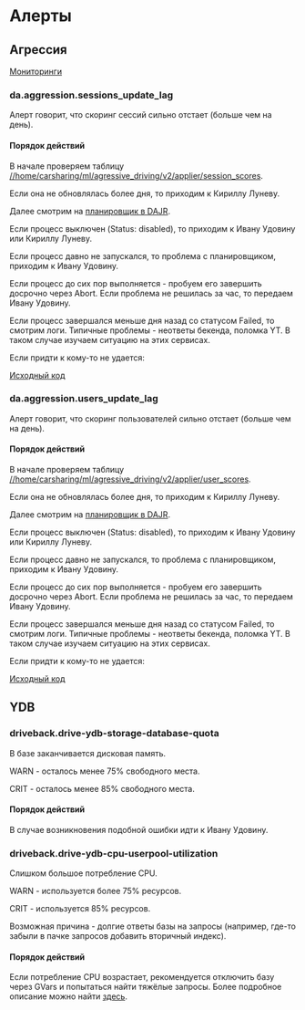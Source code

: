 # Алерты

## Агрессия

[Мониторинги](https://monitoring.yandex-team.ru/projects/carsharing_analytics/dashboards/monilk074oeemql339lr?from=now-1w&to=now&refresh=60000&p.cluster=production)

### da.aggression.sessions_update_lag

Алерт говорит, что скоринг сессий сильно отстает (больше чем на день).

#### Порядок действий

В начале проверяем таблицу [//home/carsharing/ml/agressive_driving/v2/applier/session_scores](https://yt.yandex-team.ru/hahn/navigation?path=//home/carsharing/ml/agressive_driving/v2/applier/session_scores).

Если она не обновлялась более дня, то приходим к Кириллу Луневу.

Далее смотрим на [планировщик в DAJR](https://dajr.yandex-team.ru/planner/978/).

Если процесс выключен (Status: disabled), то приходим к Ивану Удовину или Кириллу Луневу.

Если процесс давно не запускался, то проблема с планировщиком, приходим к Ивану Удовину.

Если процесс до сих пор выполняется - пробуем его завершить досрочно через Abort. Если проблема не решилась за час, то передаем Ивану Удовину.

Если процесс завершался меньше дня назад со статусом Failed, то смотрим логи. Типичные проблемы - неответы бекенда, поломка YT. В таком случае изучаем ситуацию на этих сервисах.

Если придти к кому-то не удается:

[Исходный код](https://a.yandex-team.ru/arc_vcs/drive/analytics/gotasks/aggression/sessions.go)


### da.aggression.users_update_lag

Алерт говорит, что скоринг пользователей сильно отстает (больше чем на день).

#### Порядок действий

В начале проверяем таблицу [//home/carsharing/ml/agressive_driving/v2/applier/user_scores](https://yt.yandex-team.ru/hahn/navigation?path=//home/carsharing/ml/agressive_driving/v2/applier/user_scores).

Если она не обновлялась более дня, то приходим к Кириллу Луневу.

Далее смотрим на [планировщик в DAJR](https://dajr.yandex-team.ru/planner/979/).

Если процесс выключен (Status: disabled), то приходим к Ивану Удовину или Кириллу Луневу.

Если процесс давно не запускался, то проблема с планировщиком, приходим к Ивану Удовину.

Если процесс до сих пор выполняется - пробуем его завершить досрочно через Abort. Если проблема не решилась за час, то передаем Ивану Удовину.

Если процесс завершался меньше дня назад со статусом Failed, то смотрим логи. Типичные проблемы - неответы бекенда, поломка YT. В таком случае изучаем ситуацию на этих сервисах.

Если придти к кому-то не удается:

[Исходный код](https://a.yandex-team.ru/arc_vcs/drive/analytics/gotasks/aggression/users.go)

## YDB

### driveback.drive-ydb-storage-database-quota 

В базе заканчивается дисковая память.

WARN - осталось менее 75% свободного места.

CRIT - осталось менее 85% свободного места.

#### Порядок действий

В случае возникновения подобной ошибки идти к Ивану Удовину.

### driveback.drive-ydb-cpu-userpool-utilization  

Слишком большое потребление CPU.

WARN - используется более 75% ресурсов.

CRIT - используется 85% ресурсов.

Возможная причина - долгие ответы базы на запросы (например, где-то забыли в пачке запросов добавить вторичный индекс).

#### Порядок действий

Если потребление CPU возрастает, рекомендуется отключить базу через GVars и попытаться найти тяжёлые запросы. Более подробное описание можно найти [здесь](https://docs.yandex-team.ru/drive/backend/devops_ydb).

